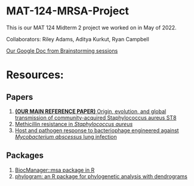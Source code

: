 # MAT-124-MRSA-Project
This is our MAT 124 Midterm 2 project we worked on in May of 2022.

Collaborators: Riley Adams, Aditya Kurkut, Ryan Campbell

[Our Google Doc from Brainstorming sessions](https://docs.google.com/document/d/1iGiHlN8TN-v2euUHP4iwyJblVTazHaNc-f_V0pYJ0vk/edit#heading=h.e1pwaqsnaw92)

# Resources:
## Papers
1. [**(OUR MAIN REFERENCE PAPER)** Origin, evolution, and global transmission of community-acquired Staphylococcus aureus ST8](https://www.pnas.org/doi/10.1073/pnas.1702472114)
2. [Methicillin resistance in _Staphylococcus aureus_](https://www.ncbi.nlm.nih.gov/pmc/articles/PMC2065735/)
3. [Host and pathogen response to bacteriophage engineered against _Mycobacterium abscessus_ lung infection](https://www.sciencedirect.com/science/article/pii/S0092867422004718)

## Packages
1. [BiocManager::msa package in R](https://bioconductor.org/packages/release/bioc/html/msa.html)
2. [phylogram: an R package for phylogenetic analysis with dendrograms](https://cran.r-project.org/web/packages/phylogram/vignettes/phylogram-vignette.html)
